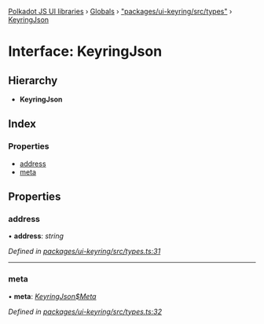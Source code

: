 [Polkadot JS UI libraries](../README.md) › [Globals](../globals.md) › ["packages/ui-keyring/src/types"](../modules/_packages_ui_keyring_src_types_.md) › [KeyringJson](_packages_ui_keyring_src_types_.keyringjson.md)

# Interface: KeyringJson

## Hierarchy

* **KeyringJson**

## Index

### Properties

* [address](_packages_ui_keyring_src_types_.keyringjson.md#address)
* [meta](_packages_ui_keyring_src_types_.keyringjson.md#meta)

## Properties

###  address

• **address**: *string*

*Defined in [packages/ui-keyring/src/types.ts:31](https://github.com/polkadot-js/ui/blob/54a325f3/packages/ui-keyring/src/types.ts#L31)*

___

###  meta

• **meta**: *[KeyringJson$Meta](_packages_ui_keyring_src_types_.keyringjson_meta.md)*

*Defined in [packages/ui-keyring/src/types.ts:32](https://github.com/polkadot-js/ui/blob/54a325f3/packages/ui-keyring/src/types.ts#L32)*
